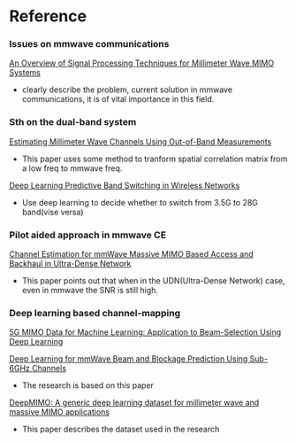 # Reference

### Issues on mmwave communications 

[An Overview of Signal Processing Techniques
for Millimeter Wave MIMO Systems](https://ieeexplore.ieee.org/stamp/stamp.jsp?tp=&arnumber=7400949)
* clearly describe the problem, current solution in mmwave communications, it is of vital importance in this field.

### Sth on the dual-band system

[Estimating Millimeter Wave Channels Using
Out-of-Band Measurements](https://ieeexplore.ieee.org/document/7888146/)
* This paper uses some method to tranform spatial correlation matrix from a low freq to mmwave freq.

[Deep Learning Predictive Band Switching in
Wireless Networks](https://arxiv.org/pdf/1910.05305v1.pdf)
* Use deep learning to decide whether to switch from 3.5G to 28G band(vise versa)

### Pilot aided approach in mmwave CE

[Channel Estimation for mmWave Massive MIMO
Based Access and Backhaul in Ultra-Dense Network](https://ieeexplore.ieee.org/document/7511578)

* This paper points out that when in the UDN(Ultra-Dense Network) case, even in mmwave the SNR is still high.

### Deep learning based channel-mapping

[5G MIMO Data for Machine Learning: Application to Beam-Selection Using Deep Learning](https://ieeexplore.ieee.org/document/8503086)

[Deep Learning for mmWave Beam and
Blockage Prediction Using Sub-6GHz Channels](http://arxiv.org/abs/1910.02900)

* The research is based on this paper

[DeepMIMO: A generic deep learning dataset for millimeter wave and massive MIMO applications](https://arxiv.org/abs/1902.06435)

* This paper describes the dataset used in the research



